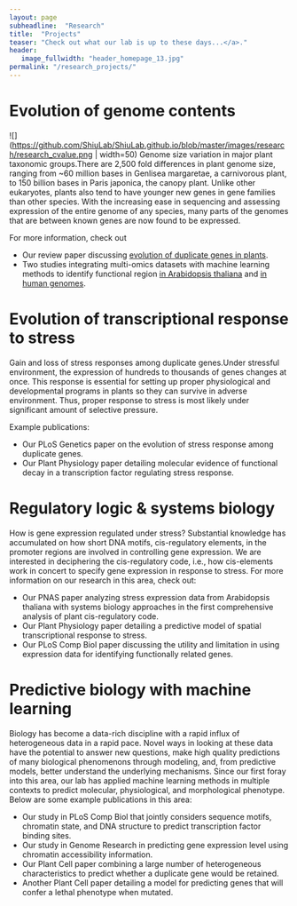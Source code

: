 ```yaml
---
layout: page
subheadline:  "Research"
title:  "Projects"
teaser: "Check out what our lab is up to these days...</a>."
header:
   image_fullwidth: "header_homepage_13.jpg"
permalink: "/research_projects/"
---
```


# Evolution of genome contents
![](https://github.com/ShiuLab/ShiuLab.github.io/blob/master/images/research/research_cvalue.png | width=50) Genome size variation in major plant taxonomic groups.There are 2,500 fold differences in plant genome size, ranging from ~60 million bases in Genlisea margaretae, a carnivorous plant, to 150 billion bases in Paris japonica, the canopy plant. Unlike other eukaryotes, plants also tend to have younger new genes in gene families than other species. With the increasing ease in sequencing and assessing expression of the entire genome of any species, many parts of the genomes that are between known genes are now found to be expressed. 


For more information, check out

- Our review paper discussing [evolution of duplicate genes in plants](https://www.ncbi.nlm.nih.gov/pubmed/27288366).
- Two studies integrating multi-omics datasets with machine learning methods to identify functional region [in Arabidopsis thaliana](https://www.ncbi.nlm.nih.gov/pubmed/29554332) and [in human genomes](https://www.ncbi.nlm.nih.gov/pubmed/28398576).


# Evolution of transcriptional response to stress
Gain and loss of stress responses among duplicate genes.Under stressful environment, the expression of hundreds to thousands of genes changes at once. This response is essential for setting up proper physiological and developmental programs in plants so they can survive in adverse environment. Thus, proper response to stress is most likely under significant amount of selective pressure. 

Example publications:
- Our PLoS Genetics paper on the evolution of stress response among duplicate genes.
- Our Plant Physiology paper detailing molecular evidence of functional decay in a transcription factor regulating stress response.


# Regulatory logic & systems biology
How is gene expression regulated under stress? Substantial knowledge has accumulated on how short DNA motifs, cis-regulatory elements, in the promoter regions are involved in controlling gene expression. We are interested in deciphering the cis-regulatory code, i.e., how cis-elements work in concert to specify gene expression in response to stress. For more information on our research in this area, check out:

- Our PNAS paper analyzing stress expression data from Arabidopsis thaliana with systems biology approaches in the first comprehensive analysis of plant cis-regulatory code.
- Our Plant Physiology paper detailing a predictive model of spatial transcriptional response to stress.
- Our PLoS Comp Biol paper discussing the utility and limitation in using expression data for identifying functionally related genes.


# Predictive biology with machine learning
Biology has become a data-rich discipline with a rapid influx of heterogeneous data in a rapid pace. Novel ways in looking at these data have the potential to answer new questions, make high quality predictions of many biological phenomenons through modeling, and, from predictive models, better understand the underlying mechanisms. Since our first foray into this area, our lab has applied machine learning methods in multiple contexts to predict molecular, physiological, and morphological phenotype. Below are some example publications in this area:

- Our study in PLoS Comp Biol that jointly considers sequence motifs, chromatin state, and DNA structure to predict transcription factor binding sites.
- Our study in Genome Research in predicting gene expression level using chromatin accessibility information.
- Our Plant Cell paper combining a large number of heterogeneous characteristics to predict whether a duplicate gene would be retained.
- Another Plant Cell paper detailing a model for predicting genes that will confer a lethal phenotype when mutated.
